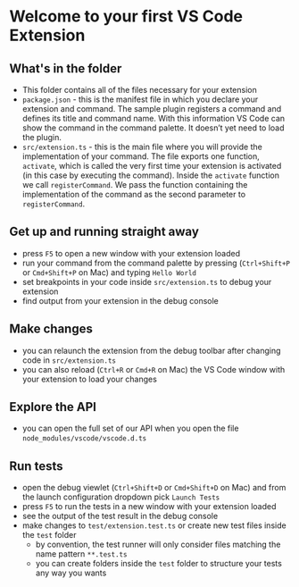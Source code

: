 # Welcome to your first VS Code Extension

## What's in the folder

- This folder contains all of the files necessary for your extension
- `package.json` - this is the manifest file in which you declare your extension and command.
  The sample plugin registers a command and defines its title and command name. With this information
  VS Code can show the command in the command palette. It doesn’t yet need to load the plugin.
- `src/extension.ts` - this is the main file where you will provide the implementation of your command.
  The file exports one function, `activate`, which is called the very first time your extension is
  activated (in this case by executing the command). Inside the `activate` function we call `registerCommand`.
  We pass the function containing the implementation of the command as the second parameter to
  `registerCommand`.

## Get up and running straight away

- press `F5` to open a new window with your extension loaded
- run your command from the command palette by pressing (`Ctrl+Shift+P` or `Cmd+Shift+P` on Mac) and typing `Hello World`
- set breakpoints in your code inside `src/extension.ts` to debug your extension
- find output from your extension in the debug console

## Make changes

- you can relaunch the extension from the debug toolbar after changing code in `src/extension.ts`
- you can also reload (`Ctrl+R` or `Cmd+R` on Mac) the VS Code window with your extension to load your changes

## Explore the API

- you can open the full set of our API when you open the file `node_modules/vscode/vscode.d.ts`

## Run tests

- open the debug viewlet (`Ctrl+Shift+D` or `Cmd+Shift+D` on Mac) and from the launch configuration dropdown pick `Launch Tests`
- press `F5` to run the tests in a new window with your extension loaded
- see the output of the test result in the debug console
- make changes to `test/extension.test.ts` or create new test files inside the `test` folder
  - by convention, the test runner will only consider files matching the name pattern `**.test.ts`
  - you can create folders inside the `test` folder to structure your tests any way you wants
